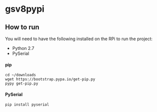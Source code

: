 # gsv8pypi

## How to run

You will need to have the following installed on the RPi to run the project: 

* Python 2.7
* PySerial

#### pip
	cd ~/downloads
	wget https://bootstrap.pypa.io/get-pip.py
	pypy get-pip.py
	
#### PySerial
	pip install pyserial